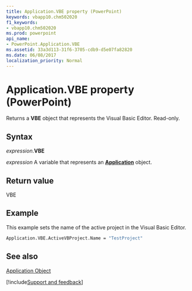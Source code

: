```yaml
---
title: Application.VBE property (PowerPoint)
keywords: vbapp10.chm502020
f1_keywords:
- vbapp10.chm502020
ms.prod: powerpoint
api_name:
- PowerPoint.Application.VBE
ms.assetid: 33a3d113-31f6-3705-cdb9-d5e07fa82820
ms.date: 06/08/2017
localization_priority: Normal
---
```



# Application.VBE property (PowerPoint)

Returns a **VBE** object that represents the Visual Basic Editor. Read-only.


## Syntax

_expression_.**VBE**

_expression_ A variable that represents an **[Application](PowerPoint.Application.md)** object.


## Return value

VBE


## Example

This example sets the name of the active project in the Visual Basic Editor.


```vb
Application.VBE.ActiveVBProject.Name = "TestProject"
```


## See also


[Application Object](PowerPoint.Application.md)

[!include[Support and feedback](~/includes/feedback-boilerplate.md)]